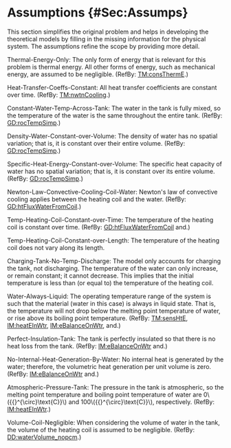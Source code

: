 # Assumptions {#Sec:Assumps}

This section simplifies the original problem and helps in developing the theoretical models by filling in the missing information for the physical system. The assumptions refine the scope by providing more detail.

<div id="assumpTEO"></div>

Thermal-Energy-Only: The only form of energy that is relevant for this problem is thermal energy. All other forms of energy, such as mechanical energy, are assumed to be negligible. (RefBy: [TM:consThermE](./SecTMs.md#TM:consThermE).)

<div id="assumpHTCC"></div>

Heat-Transfer-Coeffs-Constant: All heat transfer coefficients are constant over time. (RefBy: [TM:nwtnCooling](./SecTMs.md#TM:nwtnCooling).)

<div id="assumpCWTAT"></div>

Constant-Water-Temp-Across-Tank: The water in the tank is fully mixed, so the temperature of the water is the same throughout the entire tank. (RefBy: [GD:rocTempSimp](./SecGDs.md#GD:rocTempSimp).)

<div id="assumpDWCoW"></div>

Density-Water-Constant-over-Volume: The density of water has no spatial variation; that is, it is constant over their entire volume. (RefBy: [GD:rocTempSimp](./SecGDs.md#GD:rocTempSimp).)

<div id="assumpSHECoW"></div>

Specific-Heat-Energy-Constant-over-Volume: The specific heat capacity of water has no spatial variation; that is, it is constant over its entire volume. (RefBy: [GD:rocTempSimp](./SecGDs.md#GD:rocTempSimp).)

<div id="assumpLCCCW"></div>

Newton-Law-Convective-Cooling-Coil-Water: Newton's law of convective cooling applies between the heating coil and the water. (RefBy: [GD:htFluxWaterFromCoil](./SecGDs.md#GD:htFluxWaterFromCoil).)

<div id="assumpTHCCoT"></div>

Temp-Heating-Coil-Constant-over-Time: The temperature of the heating coil is constant over time. (RefBy: [GD:htFluxWaterFromCoil](./SecGDs.md#GD:htFluxWaterFromCoil) and.)

<div id="assumpTHCCoL"></div>

Temp-Heating-Coil-Constant-over-Length: The temperature of the heating coil does not vary along its length.

<div id="assumpCTNTD"></div>

Charging-Tank-No-Temp-Discharge: The model only accounts for charging the tank, not discharging. The temperature of the water can only increase, or remain constant; it cannot decrease. This implies that the initial temperature is less than (or equal to) the temperature of the heating coil.

<div id="assumpWAL"></div>

Water-Always-Liquid: The operating temperature range of the system is such that the material (water in this case) is always in liquid state. That is, the temperature will not drop below the melting point temperature of water, or rise above its boiling point temperature. (RefBy: [TM:sensHtE](./SecTMs.md#TM:sensHtE), [IM:heatEInWtr](./SecIMs.md#IM:heatEInWtr), [IM:eBalanceOnWtr](./SecIMs.md#IM:eBalanceOnWtr), and.)

<div id="assumpPIT"></div>

Perfect-Insulation-Tank: The tank is perfectly insulated so that there is no heat loss from the tank. (RefBy: [IM:eBalanceOnWtr](./SecIMs.md#IM:eBalanceOnWtr) and.)

<div id="assumpNIHGBW"></div>

No-Internal-Heat-Generation-By-Water: No internal heat is generated by the water; therefore, the volumetric heat generation per unit volume is zero. (RefBy: [IM:eBalanceOnWtr](./SecIMs.md#IM:eBalanceOnWtr) and.)

<div id="assumpAPT"></div>

Atmospheric-Pressure-Tank: The pressure in the tank is atmospheric, so the melting point temperature and boiling point temperature of water are 0\\({{}^{\circ}\text{C}}\\) and 100\\({{}^{\circ}\text{C}}\\), respectively. (RefBy: [IM:heatEInWtr](./SecIMs.md#IM:heatEInWtr).)

<div id="assumpVCN"></div>

Volume-Coil-Negligible: When considering the volume of water in the tank, the volume of the heating coil is assumed to be negligible. (RefBy: [DD:waterVolume_nopcm](./SecDDs.md#DD:waterVolume.nopcm).)
